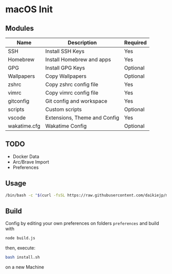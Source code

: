 # macOS Init

## Modules

| Name         | Description                  | Required |
| ------------ | ---------------------------- | -------- |
| SSH          | Install SSH Keys             | Yes      |
| Homebrew     | Install Homebrew and apps    | Yes      |
| GPG          | Install GPG Keys             | Optional |
| Wallpapers   | Copy Wallpapers              | Optional |
| zshrc        | Copy zshrc config file       | Yes      |
| vimrc        | Copy vimrc config file       | Yes      |
| gitconfig    | Git config and workspace     | Yes      |
| scripts      | Custom scripts               | Optional |
| vscode       | Extensions, Theme and Config | Yes      |
| wakatime.cfg | Wakatime Config              | Optional |

## TODO

- Docker Data
- Arc/Brave Import
- Preferences

## Usage

```bash
/bin/bash -c "$(curl -fsSL https://raw.githubusercontent.com/daikiejp/macosinit/master/install.sh)"
```

## Build

Config by editing your own preferences on folders `preferences` and build with

```bash
node build.js
```

then, execute:

```bash
bash install.sh
```

on a new Machine
